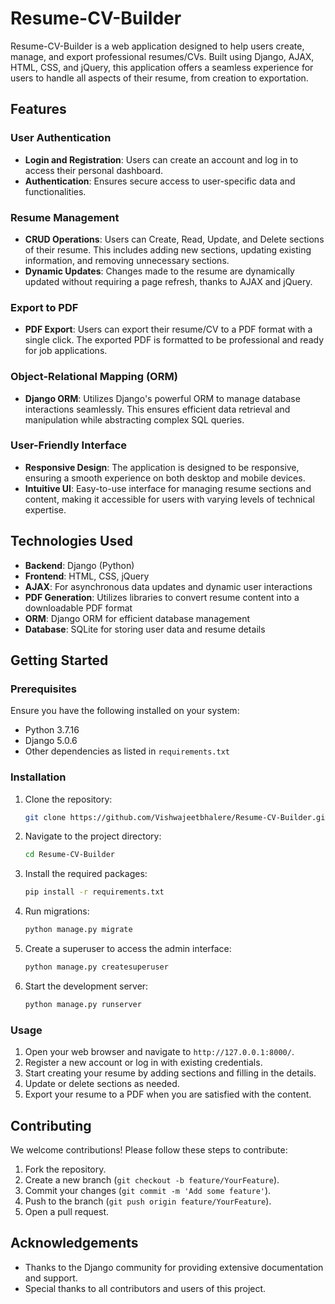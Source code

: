 # Resume-CV-Builder

Resume-CV-Builder is a web application designed to help users create, manage, and export professional resumes/CVs. Built using Django, AJAX, HTML, CSS, and jQuery, this application offers a seamless experience for users to handle all aspects of their resume, from creation to exportation. 

## Features

### User Authentication
- **Login and Registration**: Users can create an account and log in to access their personal dashboard.
- **Authentication**: Ensures secure access to user-specific data and functionalities.

### Resume Management
- **CRUD Operations**: Users can Create, Read, Update, and Delete sections of their resume. This includes adding new sections, updating existing information, and removing unnecessary sections.
- **Dynamic Updates**: Changes made to the resume are dynamically updated without requiring a page refresh, thanks to AJAX and jQuery.

### Export to PDF
- **PDF Export**: Users can export their resume/CV to a PDF format with a single click. The exported PDF is formatted to be professional and ready for job applications.

### Object-Relational Mapping (ORM)
- **Django ORM**: Utilizes Django's powerful ORM to manage database interactions seamlessly. This ensures efficient data retrieval and manipulation while abstracting complex SQL queries.

### User-Friendly Interface
- **Responsive Design**: The application is designed to be responsive, ensuring a smooth experience on both desktop and mobile devices.
- **Intuitive UI**: Easy-to-use interface for managing resume sections and content, making it accessible for users with varying levels of technical expertise.

## Technologies Used

- **Backend**: Django (Python)
- **Frontend**: HTML, CSS, jQuery
- **AJAX**: For asynchronous data updates and dynamic user interactions
- **PDF Generation**: Utilizes libraries to convert resume content into a downloadable PDF format
- **ORM**: Django ORM for efficient database management
- **Database**: SQLite for storing user data and resume details

## Getting Started

### Prerequisites

Ensure you have the following installed on your system:
- Python 3.7.16
- Django  5.0.6
- Other dependencies as listed in `requirements.txt`

### Installation

1. Clone the repository:
   ```sh
   git clone https://github.com/Vishwajeetbhalere/Resume-CV-Builder.git
   ```
2. Navigate to the project directory:
   ```sh
   cd Resume-CV-Builder
   ```
3. Install the required packages:
   ```sh
   pip install -r requirements.txt
   ```
4. Run migrations:
   ```sh
   python manage.py migrate
   ```
5. Create a superuser to access the admin interface:
   ```sh
   python manage.py createsuperuser
   ```
6. Start the development server:
   ```sh
   python manage.py runserver
   ```

### Usage

1. Open your web browser and navigate to `http://127.0.0.1:8000/`.
2. Register a new account or log in with existing credentials.
3. Start creating your resume by adding sections and filling in the details.
4. Update or delete sections as needed.
5. Export your resume to a PDF when you are satisfied with the content.

## Contributing

We welcome contributions! Please follow these steps to contribute:
1. Fork the repository.
2. Create a new branch (`git checkout -b feature/YourFeature`).
3. Commit your changes (`git commit -m 'Add some feature'`).
4. Push to the branch (`git push origin feature/YourFeature`).
5. Open a pull request.

## Acknowledgements

- Thanks to the Django community for providing extensive documentation and support.
- Special thanks to all contributors and users of this project.
